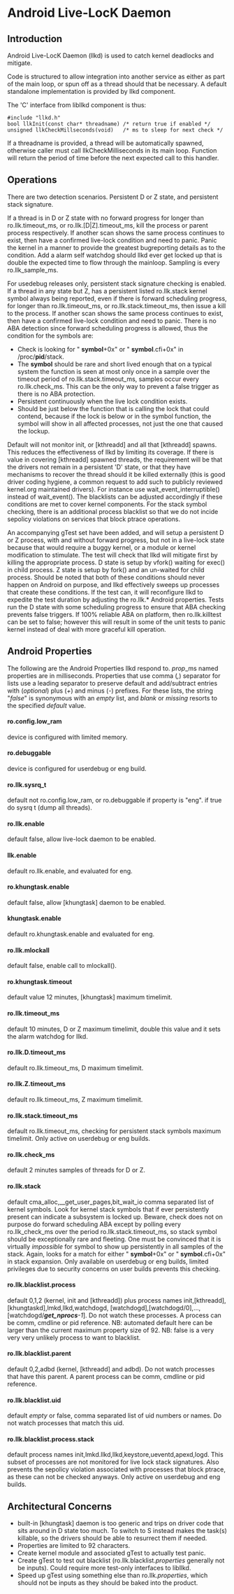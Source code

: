 Android Live-LocK Daemon
========================

Introduction
------------

Android Live-LocK Daemon (llkd) is used to catch kernel deadlocks and mitigate.

Code is structured to allow integration into another service as either as part
of the main loop, or spun off as a thread should that be necessary.  A default
standalone implementation is provided by llkd component.

The 'C' interface from libllkd component is thus:

    #include "llkd.h"
    bool llkInit(const char* threadname) /* return true if enabled */
    unsigned llkCheckMillseconds(void)   /* ms to sleep for next check */

If a threadname is provided, a thread will be automatically spawned, otherwise
caller must call llkCheckMilliseconds in its main loop.  Function will return
the period of time before the next expected call to this handler.

Operations
----------

There are two detection scenarios. Persistent D or Z state, and persistent
stack signature.

If a thread is in D or Z state with no forward progress for longer than
ro.llk.timeout_ms, or ro.llk.[D|Z].timeout_ms, kill the process or parent
process respectively.  If another scan shows the same process continues to
exist, then have a confirmed live-lock condition and need to panic.  Panic
the kernel in a manner to provide the greatest bugreporting details as to the
condition.  Add a alarm self watchdog should llkd ever get locked up that is
double the expected time to flow through the mainloop.  Sampling is every
ro.llk_sample_ms.

For usedebug releases only, persistent stack signature checking is enabled.
If a thread in any state but Z, has a persistent listed ro.llk.stack kernel
symbol always being reported, even if there is forward scheduling progress, for
longer than ro.llk.timeout_ms, or ro.llk.stack.timeout_ms, then issue a kill
to the process.  If another scan shows the same process continues to exist,
then have a confirmed live-lock condition and need to panic.  There is no
ABA detection since forward scheduling progress is allowed, thus the condition
for the symbols are:

- Check is looking for " __symbol__+0x" or " __symbol__.cfi+0x" in
  /proc/__pid__/stack.
- The __symbol__ should be rare and short lived enough that on a typical
  system the function is seen at most only once in a sample over the timeout
  period of ro.llk.stack.timeout_ms, samples occur every ro.llk.check_ms. This
  can be the only way to prevent a false trigger as there is no ABA protection.
- Persistent continuously when the live lock condition exists.
- Should be just below the function that is calling the lock that could
  contend, because if the lock is below or in the symbol function, the
  symbol will show in all affected processes, not just the one that
  caused the lockup.

Default will not monitor init, or [kthreadd] and all that [kthreadd] spawns.
This reduces the effectiveness of llkd by limiting its coverage.  If there is
value in covering [kthreadd] spawned threads, the requirement will be that
the drivers not remain in a persistent 'D' state, or that they have mechanisms
to recover the thread should it be killed externally (this is good driver
coding hygiene, a common request to add such to publicly reviewed kernel.org
maintained drivers).  For instance use wait_event_interruptible() instead of
wait_event().  The blacklists can be adjusted accordingly if these
conditions are met to cover kernel components.  For the stack symbol checking,
there is an additional process blacklist so that we do not incide sepolicy
violations on services that block ptrace operations.

An accompanying gTest set have been added, and will setup a persistent D or Z
process, with and without forward progress, but not in a live-lock state
because that would require a buggy kernel, or a module or kernel modification
to stimulate.  The test will check that llkd will mitigate first by killing
the appropriate process.  D state is setup by vfork() waiting for exec() in
child process.  Z state is setup by fork() and an un-waited for child process.
Should be noted that both of these conditions should never happen on Android
on purpose, and llkd effectively sweeps up processes that create these
conditions.  If the test can, it will reconfigure llkd to expedite the test
duration by adjusting the ro.llk.* Android properties.  Tests run the D state
with some scheduling progress to ensure that ABA checking prevents false
triggers. If 100% reliable ABA on platform, then ro.llk.killtest can be
set to false; however this will result in some of the unit tests to panic
kernel instead of deal with more graceful kill operation.

Android Properties
------------------

The following are the Android Properties llkd respond to.
*prop*_ms named properties are in milliseconds.
Properties that use comma (*,*) separator for lists use a leading separator to
preserve default and add/subtract entries with (*optional*) plus (*+*) and
minus (*-*) prefixes.
For these lists, the string "*false*" is synonymous with an *empty* list,
and *blank* or *missing* resorts to the specified *default* value.

#### ro.config.low_ram
device is configured with limited memory.

#### ro.debuggable
device is configured for userdebug or eng build.

#### ro.llk.sysrq_t
default not ro.config.low_ram, or ro.debuggable if property is "eng".
if true do sysrq t (dump all threads).

#### ro.llk.enable
default false, allow live-lock daemon to be enabled.

#### llk.enable
default ro.llk.enable, and evaluated for eng.

#### ro.khungtask.enable
default false, allow [khungtask] daemon to be enabled.

#### khungtask.enable
default ro.khungtask.enable and evaluated for eng.

#### ro.llk.mlockall
default false, enable call to mlockall().

#### ro.khungtask.timeout
default value 12 minutes, [khungtask] maximum timelimit.

#### ro.llk.timeout_ms
default 10 minutes, D or Z maximum timelimit, double this value and it sets
the alarm watchdog for llkd.

#### ro.llk.D.timeout_ms
default ro.llk.timeout_ms, D maximum timelimit.

#### ro.llk.Z.timeout_ms
default ro.llk.timeout_ms, Z maximum timelimit.

#### ro.llk.stack.timeout_ms
default ro.llk.timeout_ms,
checking for persistent stack symbols maximum timelimit.
Only active on userdebug or eng builds.

#### ro.llk.check_ms
default 2 minutes samples of threads for D or Z.

#### ro.llk.stack
default cma_alloc,__get_user_pages,bit_wait_io comma separated list of kernel
symbols.
Look for kernel stack symbols that if ever persistently present can
indicate a subsystem is locked up.
Beware, check does not on purpose do forward scheduling ABA except by polling
every ro.llk_check_ms over the period ro.llk.stack.timeout_ms, so stack symbol
should be exceptionally rare and fleeting.
One must be convinced that it is virtually *impossible* for symbol to show up
persistently in all samples of the stack.
Again, looks for a match for either " **symbol**+0x" or " **symbol**.cfi+0x"
in stack expansion.
Only available on userdebug or eng builds, limited privileges due to security
concerns on user builds prevents this checking.

#### ro.llk.blacklist.process
default 0,1,2 (kernel, init and [kthreadd]) plus process names
init,[kthreadd],[khungtaskd],lmkd,llkd,watchdogd,
[watchdogd],[watchdogd/0],...,[watchdogd/***get_nprocs**-1*].
Do not watch these processes.  A process can be comm, cmdline or pid reference.
NB: automated default here can be larger than the current maximum property
size of 92.
NB: false is a very very very unlikely process to want to blacklist.

#### ro.llk.blacklist.parent
default 0,2,adbd (kernel, [kthreadd] and adbd).
Do not watch processes that have this parent.
A parent process can be comm, cmdline or pid reference.

#### ro.llk.blacklist.uid
default *empty* or false, comma separated list of uid numbers or names.
Do not watch processes that match this uid.

#### ro.llk.blacklist.process.stack
default process names init,lmkd.llkd,llkd,keystore,ueventd,apexd,logd.
This subset of processes are not monitored for live lock stack signatures.
Also prevents the sepolicy violation associated with processes that block
ptrace, as these can not be checked anyways.
Only active on userdebug and eng builds.

Architectural Concerns
----------------------

- built-in [khungtask] daemon is too generic and trips on driver code that
  sits around in D state too much.  To switch to S instead makes the task(s)
  killable, so the drivers should be able to resurrect them if needed.
- Properties are limited to 92 characters.
- Create kernel module and associated gTest to actually test panic.
- Create gTest to test out blacklist (ro.llk.blacklist.*properties* generally
  not be inputs).  Could require more test-only interfaces to libllkd.
- Speed up gTest using something else than ro.llk.*properties*, which should
  not be inputs as they should be baked into the product.
